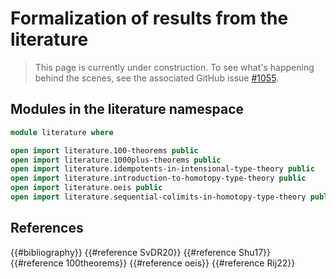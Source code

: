 # Formalization of results from the literature

> This page is currently under construction. To see what's happening behind the
> scenes, see the associated GitHub issue
> [#1055](https://github.com/UniMath/agda-unimath/issues/1055).

## Modules in the literature namespace

```agda
module literature where

open import literature.100-theorems public
open import literature.1000plus-theorems public
open import literature.idempotents-in-intensional-type-theory public
open import literature.introduction-to-homotopy-type-theory public
open import literature.oeis public
open import literature.sequential-colimits-in-homotopy-type-theory public
```

## References

{{#bibliography}} {{#reference SvDR20}} {{#reference Shu17}}
{{#reference 100theorems}} {{#reference oeis}} {{#reference Rij22}}

